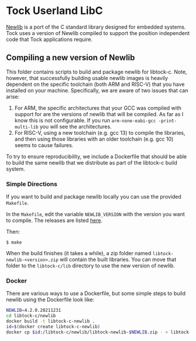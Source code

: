 Tock Userland LibC
==================

[Newlib](https://sourceware.org/newlib/) is a port of the C standard library
designed for embedded systems. Tock uses a version of Newlib compiled to support
the position independent code that Tock applications require.

Compiling a new version of Newlib
---------------------------------

This folder contains scripts to build and package newlib for libtock-c. Note,
however, that successfully building usable newlib images is heavily dependent on
the specific toolchain (both ARM and RISC-V) that you have installed on your
machine. Specifically, we are aware of two issues that can arise:

1. For ARM, the specific architectures that your GCC was compiled with support
   for are the versions of newlib that will be compiled. As far as I know this
   is not configurable. If you run `arm-none-eabi-gcc -print-multi-lib` you will
   see the architectures.
2. For RISC-V, using a new toolchain (e.g. gcc 13) to compile the libraries, and
   then using those libraries with an older toolchain (e.g. gcc 10) seems to
   cause failures.

To try to ensure reproducibility, we include a Dockerfile that should be able to
build the same newlib that we distribute as part of the libtock-c build system.

### Simple Directions

If you want to build and package newlib locally you can use the provided
`Makefile`.

In the `Makefile`, edit the variable `NEWLIB_VERSION` with the version you want
to compile. The releases are listed [here](http://sourceware.org/pub/newlib/).

Then:

    $ make

When the build finishes (it takes a while), a zip folder named
`libtock-newlib-<version>.zip` will contain the built libraries. You can move
that folder to the `libtock-c/lib` directory to use the new version of newlib.

### Docker

There are various ways to use a Dockerfile, but some simple steps to build
newlib using the Dockerfile look like:

```bash
NEWLIB=4.2.0.20211231
cd libtock-c/newlib
docker build -t libtock-c-newlib .
id=$(docker create libtock-c-newlib)
docker cp $id:/libtock-c/newlib/libtock-newlib-$NEWLIB.zip - > libtock-newlib-$NEWLIB.zip
```
